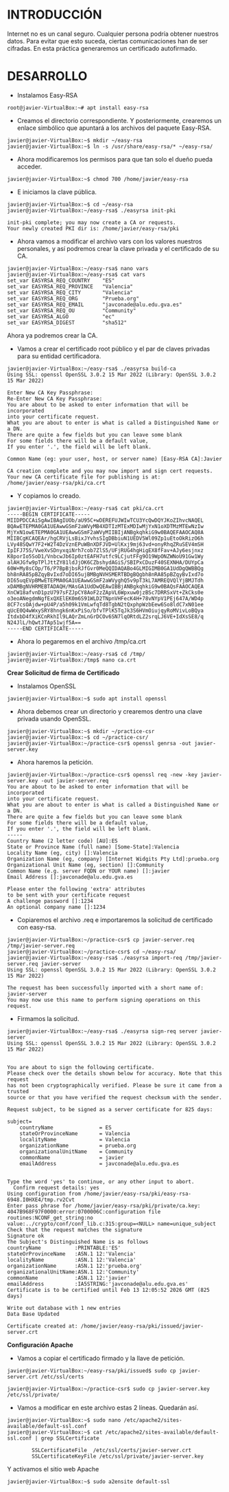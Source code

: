 
# INTRODUCCIÓN
Internet no es un canal seguro. Cualquier persona podría obtener nuestros datos. Para evitar que esto suceda, ciertas comunicaciones han de ser cifradas. En esta práctica generaremos un certificado autofirmado.


# DESARROLLO
- Instalamos Easy-RSA
```
root@javier-VirtualBox:~# apt install easy-rsa
```

- Creamos el directorio correspondiente. Y posteriormente, crearemos un enlace simbólico que apuntará a los archivos del paquete Easy-RSA.
```
javier@javier-VirtualBox:~$ mkdir ~/easy-rsa
javier@javier-VirtualBox:~$ ln -s /usr/share/easy-rsa/* ~/easy-rsa/
```

- Ahora modificaremos los permisos para que tan solo el dueño pueda acceder.
```
javier@javier-VirtualBox:~$ chmod 700 /home/javier/easy-rsa
```

- E iniciamos la clave pública.

```
javier@javier-VirtualBox:~$ cd ~/easy-rsa
javier@javier-VirtualBox:~/easy-rsa$ ./easyrsa init-pki

init-pki complete; you may now create a CA or requests.
Your newly created PKI dir is: /home/javier/easy-rsa/pki
```

- Ahora vamos a modificar el archivo vars con los valores nuestros personales, y así podremos crear la clave privada y el certificado de su CA.

```
javier@javier-VirtualBox:~/easy-rsa$ nano vars
javier@javier-VirtualBox:~/easy-rsa$ cat vars
set_var EASYRSA_REQ_COUNTRY    "ES"
set_var EASYRSA_REQ_PROVINCE   "Valencia"
set_var EASYRSA_REQ_CITY       "Valencia"
set_var EASYRSA_REQ_ORG        "Prueba.org"
set_var EASYRSA_REQ_EMAIL      "javconade@alu.edu.gva.es"
set_var EASYRSA_REQ_OU         "Community"
set_var EASYRSA_ALGO           "ec"
set_var EASYRSA_DIGEST         "sha512"
```

Ahora ya podremos crear la CA.

- Vamos a crear el certificado root público y el par de claves privadas para su entidad certificadora.

```
javier@javier-VirtualBox:~/easy-rsa$ ./easyrsa build-ca
Using SSL: openssl OpenSSL 3.0.2 15 Mar 2022 (Library: OpenSSL 3.0.2 15 Mar 2022)

Enter New CA Key Passphrase: 
Re-Enter New CA Key Passphrase: 
You are about to be asked to enter information that will be incorporated
into your certificate request.
What you are about to enter is what is called a Distinguished Name or a DN.
There are quite a few fields but you can leave some blank
For some fields there will be a default value,
If you enter '.', the field will be left blank.

Common Name (eg: your user, host, or server name) [Easy-RSA CA]:Javier

CA creation complete and you may now import and sign cert requests.
Your new CA certificate file for publishing is at:
/home/javier/easy-rsa/pki/ca.crt
```

- Y copiamos lo creado.
```
javier@javier-VirtualBox:~/easy-rsa$ cat pki/ca.crt 
-----BEGIN CERTIFICATE-----
MIIDPDCCAiSgAwIBAgIUOb/aU95C+wDEREFUJWIwTCU3YcQwDQYJKoZIhvcNAQEL
BQAwETEPMA0GA1UEAwwGSmF2aWVyMB4XDTIzMTExMDIwMjYxN1oXDTMzMTEwNzIw
MjYxN1owETEPMA0GA1UEAwwGSmF2aWVyMIIBIjANBgkqhkiG9w0BAQEFAAOCAQ8A
MIIBCgKCAQEAr/hgCRVjLsBixJYvhsSIgDBbiuN1UEDV5Wl09Zp1uEtoOkRizO6h
LVy48SQwY7F2+W2T4DzVznEPuWBnXDFJVD+UlKxj9mj63vd+onyRhqZRuSEV4mSH
IpIFJ75S/VweXvSDnyxqiNrh7cob7ZlS5/UFjRUG4hgHigEX8fFav+AJy6esjnxz
K8porIo5SoD1/VnbcwJb6Ip0ztEAFH7utfc9LCjutFFg9O19WpONZWNoU91Gw1Wy
alAHJGfw9pTPlJttZY81ldJjOK6CZbshydAGiS/SBIPxCDuzF40SEXNHA/DUYpCa
60W+My8sCOp/T6/P7BpBjbsRJfGvr0MeQQIDAQABo4GLMIGIMB0GA1UdDgQWBBQg
bh8nRA85pBZqyBvIxd7oDI65ujBMBgNVHSMERTBDgBQgbh8nRA85pBZqyBvIxd7o
DI65uqEVpBMwETEPMA0GA1UEAwwGSmF2aWVyghQ5v9pT3kL7AMREQVQlYjBMJTdh
xDAMBgNVHRMEBTADAQH/MAsGA1UdDwQEAwIBBjANBgkqhkiG9w0BAQsFAAOCAQEA
XnCW18afvnD1pzU797sFZJpCY8AoF2zZApVL6Wpxuw0jzBSc7DRRSxVt+ZkCks0e
o3eoANegdmNgfExQXElEK0m6S91WLD2TNpnVHFecK4H+78vNYpV1PEj647A/WD4p
8CF7csOAjdw+pU4P/a5h09k1VmLwfqTd8TgbN2tQxphpWzbEew6So8ldC7xN01ee
qUcE0Q4wWxySRY8hngk6nKxPiSo/bfvTPlK5TqJk3S6HVmOiujqyRoMVivLoBQya
ItdxbD4fXiKCnRkhIl9LAQrZmLnGrDCOv6SN7lqORtdLZ2srqLJ6VE+IdXsSE8/q
N24JlL/hQwtJTAp51wjf5A==
-----END CERTIFICATE-----
```

- Ahora lo pegaremos en el archivo /tmp/ca.crt
```
javier@javier-VirtualBox:~/easy-rsa$ cd /tmp/
javier@javier-VirtualBox:/tmp$ nano ca.crt
```

**Crear Solicitud de firma de Certificado**
- Instalamos OpenSSL
```
javier@javier-VirtualBox:~$ sudo apt install openssl
```

- Ahora debemos crear un directorio y crearemos dentro una clave privada usando OpenSSL. 
```
javier@javier-VirtualBox:~$ mkdir ~/practice-csr
javier@javier-VirtualBox:~$ cd ~/practice-csr/
javier@javier-VirtualBox:~/practice-csr$ openssl genrsa -out javier-server.key
```

- Ahora haremos la petición.

```
javier@javier-VirtualBox:~/practice-csr$ openssl req -new -key javier-server.key -out javier-server.req
You are about to be asked to enter information that will be incorporated
into your certificate request.
What you are about to enter is what is called a Distinguished Name or a DN.
There are quite a few fields but you can leave some blank
For some fields there will be a default value,
If you enter '.', the field will be left blank.
-----
Country Name (2 letter code) [AU]:ES
State or Province Name (full name) [Some-State]:Valencia
Locality Name (eg, city) []:Valencia
Organization Name (eg, company) [Internet Widgits Pty Ltd]:prueba.org
Organizational Unit Name (eg, section) []:Community
Common Name (e.g. server FQDN or YOUR name) []:javier
Email Address []:javconade@alu.edu.gva.es

Please enter the following 'extra' attributes
to be sent with your certificate request
A challenge password []:1234
An optional company name []:1234

```

- Copiaremos el archivo .req e importaremos la solicitud de certificado con easy-rsa.
```
javier@javier-VirtualBox:~/practice-csr$ cp javier-server.req /tmp/javier-server.req
javier@javier-VirtualBox:~/practice-csr$ cd ~/easy-rsa/
javier@javier-VirtualBox:~/easy-rsa$ ./easyrsa import-req /tmp/javier-server.req javier-server
Using SSL: openssl OpenSSL 3.0.2 15 Mar 2022 (Library: OpenSSL 3.0.2 15 Mar 2022)

The request has been successfully imported with a short name of: javier-server
You may now use this name to perform signing operations on this request.
```

- Firmamos la solicitud.

```
javier@javier-VirtualBox:~/easy-rsa$ ./easyrsa sign-req server javier-server
Using SSL: openssl OpenSSL 3.0.2 15 Mar 2022 (Library: OpenSSL 3.0.2 15 Mar 2022)


You are about to sign the following certificate.
Please check over the details shown below for accuracy. Note that this request
has not been cryptographically verified. Please be sure it came from a trusted
source or that you have verified the request checksum with the sender.

Request subject, to be signed as a server certificate for 825 days:

subject=
    countryName               = ES
    stateOrProvinceName       = Valencia
    localityName              = Valencia
    organizationName          = prueba.org
    organizationalUnitName    = Community
    commonName                = javier
    emailAddress              = javconade@alu.edu.gva.es


Type the word 'yes' to continue, or any other input to abort.
  Confirm request details: yes
Using configuration from /home/javier/easy-rsa/pki/easy-rsa-6948.I0HXE4/tmp.rv2Cvt
Enter pass phrase for /home/javier/easy-rsa/pki/private/ca.key:
4047B968F97F0000:error:0700006C:configuration file routines:NCONF_get_string:no value:../crypto/conf/conf_lib.c:315:group=<NULL> name=unique_subject
Check that the request matches the signature
Signature ok
The Subject's Distinguished Name is as follows
countryName           :PRINTABLE:'ES'
stateOrProvinceName   :ASN.1 12:'Valencia'
localityName          :ASN.1 12:'Valencia'
organizationName      :ASN.1 12:'prueba.org'
organizationalUnitName:ASN.1 12:'Community'
commonName            :ASN.1 12:'javier'
emailAddress          :IA5STRING:'javconade@alu.edu.gva.es'
Certificate is to be certified until Feb 13 12:05:52 2026 GMT (825 days)

Write out database with 1 new entries
Data Base Updated

Certificate created at: /home/javier/easy-rsa/pki/issued/javier-server.crt
```

**Configuración Apache**
- Vamos a copiar el certificado firmado y la llave de petición.

```
javier@javier-VirtualBox:~/easy-rsa/pki/issued$ sudo cp javier-server.crt /etc/ssl/certs

javier@javier-VirtualBox:~/practice-csr$ sudo cp javier-server.key /etc/ssl/private/
```

- Vamos a modificar en este archivo estas 2 líneas. Quedarán así.

```
javier@javier-VirtualBox:~$ sudo nano /etc/apache2/sites-available/default-ssl.conf 
javier@javier-VirtualBox:~$ cat /etc/apache2/sites-available/default-ssl.conf | grep SSLCertificate 
		
		SSLCertificateFile	/etc/ssl/certs/javier-server.crt
		SSLCertificateKeyFile /etc/ssl/private/javier-server.key
```

Y activamos el sitio web Apache
```
javier@javier-VirtualBox:~$ sudo a2ensite default-ssl
```




